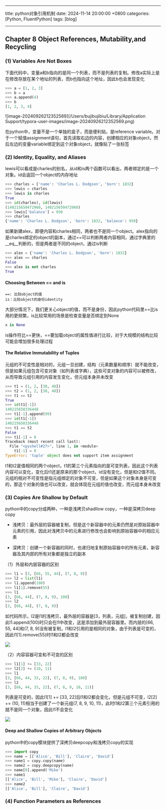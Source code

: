  ---

 title: python对象引用机制
 date: 2024-11-14 20:00:00 +0800
 categories: [Python, FluentPython]
 tags: [blog]

 ---

## Chapter 8 Object References, Mutability,and Recycling

### (1) Variables Are Not Boxes

下面代码中，变量a和b指向的是同一个列表，而不是列表的复制。修改a实际上是在修改存放在某个地址的列表，而b也指向这个地址，因此b也会发现变化

```python
>>> a = [1, 2, 3]
>>> b = a
>>> a.append(4)
>>> b
[1, 2, 3, 4]
```

![image-20240926212352569](/Users/bujibujibiu/Library/Application Support/typora-user-images/image-20240926212352569.png)

在python中，变量不是一个单独的盒子，而是便利贴，是reference variable。对于一个赋值assignment语句，首先读取右边的内容，创建相应的对象object，然后左边的变量variable绑定到这个对象object，就像贴了一张标签

### (2) Identity, Equality, and Aliases

lewis可以看成是charles的别名，从id和is两个函数可以看出，两者绑定的是一个对象。id会返回一个object的内存地址

```python
>>> charles = {'name': 'Charles L. Dodgson', 'born': 1832}
>>> lewis = charles
>>> lewis is charles
True
>>> id(charles), id(lewis)
(140215650472960, 140215650472960)
>>> lewis['balance'] = 950
>>> charles
{'name': 'Charles L. Dodgson', 'born': 1832, 'balance': 950}
```

如果新建alex，即便内容和charles相同，两者也不是同一个object。alex指向的是charles绑定的object的副本，通过==可以判断两者内容相同，通过字典里的__eq__判断的，但是两者是不同的object，通过is判断

```python
>>> alex = {'name': 'Charles L. Dodgson', 'born': 1832}
>>> alex == charles
False
>>> alex is not charles
True
```

#### Choosing Between == and is

```
==: 比较object的值
is：比较object的身份identity
```

大部分情况下，我们更关心object的值，而不是身份，因此python代码里==比is用的更频繁，is比较常用的场景是检查变量是否绑定到None

```python
x is None
```

is操作符比==更快，==要加载object的属性值进行比较，对于大规模的结构比较可能会增加很多处理过程

#### The Relative Immutability of Tuples

元组的不可变性是相对的，元组一旦创建，结构（元素数量和顺序）就不能改变，但是如果元组包含可变对象（如列表或字典），这些可变对象的内容可以被修改，从而导致元组引用的内容发生变化，但元组本身并未改变

```python
>>> t1 = (1, 2, [30, 40])
>>> t2 = (1, 2, [30, 40])
>>> t1 == t2
True
>>> id(t1[-1])
140215650336448
>>> t1[-1].append(99)
>>> id(t1[-1])
140215650336448
>>> t1 == t2
False
>>> t1[-1] = 0
Traceback (most recent call last):
  File "<pyshell#27>", line 1, in <module>
    t1[-1] = 0
TypeError: 'tuple' object does not support item assignment
```

t1和t2是值相同的两个object，t1的第三个元素指向的是可变列表，因此这个列表内容可以变化，变化后t1还是原来的那个object，id没有变化，但是和t2值不同。元组的相对不可变性是指元组绑定的对象不可变，但是如果这个对象本身是可变的，那这个对象的值也可以改变，就会体现在元组的值也改变，而元组本身未改变

### (3) Copies Are Shallow by Default

python中的copy分成两种，一种是浅拷贝shadllow copy，一种是深拷贝deep copy

- 浅拷贝：最外层的容器被复制，但是这个新容器中的元素仍然是对原始容器中元素的引用，因此对浅拷贝中的元素进行修改也会影响到原始容器中的相应元素

- 深拷贝：创建一个新容器的同时，也递归地复制原始容器中的所有元素，新容器及其内部的所有对象都是独立的副本

（1）外层和内层容器的区别

```python
>>> l1 = [3, [66, 55, 44], (7, 8, 9)]
>>> l2 = list(l1)
>>> l1.append(100)
>>> l1[1].remove(55)
>>> l1
[3, [66, 44], (7, 8, 9), 100]
>>> l2
[3, [66, 44], (7, 8, 9)]
```

如代码所示，l2是l1的浅拷贝，最外层的容器是[3，列表，元组]，被复制创建，因此l1.append(100)时只会在l1中改变，这是添加到最外层容器里。而内层的[66, 55, 44]和(7, 8, 9)没有被复制，l1和l2引用的是相同的对象，由于列表是可变的，因此l1[1].remove(55)时l1和l2都会改变

![](/Users/bujibujibiu/Library/Application%20Support/marktext/images/2024-09-29-22-49-49-image.png)

（2）内容容器可变和不可变的区别

```python
>>> l1[1] += [33, 22]
>>> l2[2] += (10, 11)
>>> l1
[3, [66, 44, 33, 22], (7, 8, 9), 100]
>>> l2
[3, [66, 44, 33, 22], (7, 8, 9, 10, 11)]
```

列表是可变的，因此l1[1] += [33, 22]后l1和l2都会变化，但是元组不可变，l2[2] += (10, 11)相当于创建了一个新元组(7, 8, 9, 10, 11)，此时l1和l2第三个元素引用的就不是同一个对象，因此l1不会变化

![](/Users/bujibujibiu/Library/Application%20Support/marktext/images/2024-09-29-22-50-02-image.png)

#### Deep and Shallow Copies of Arbitrary Objects

python中的copy模块提供了深拷贝deepcopy和浅拷贝copy的实现

```python
>>> import copy
>>> name = [['Alice', 'Bill'], 'Claire', 'David']
>>> name1 = copy.copy(name)
>>> name2 = copy.deepcopy(name)
>>> name[0].append('Mike')
>>> name1
[['Alice', 'Bill', 'Mike'], 'Claire', 'David']
>>> name2
[['Alice', 'Bill'], 'Claire', 'David']
```

### (4) Function Parameters as References
